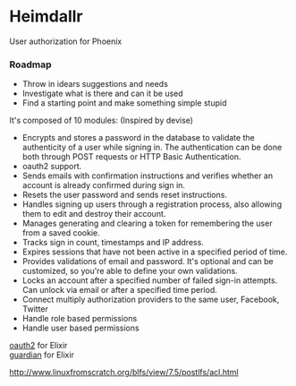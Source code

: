 # Heimdallr

User authorization for Phoenix

### Roadmap

* Throw in idears suggestions and needs
* Investigate what is there and can it be used
* Find a starting point and make something simple stupid


It's composed of 10 modules: (Inspired by devise)

* Encrypts and stores a password in the database to validate the authenticity of a user while signing in. The authentication can be done both through POST requests or HTTP Basic Authentication.
* oauth2  support.
* Sends emails with confirmation instructions and verifies whether an account is already confirmed during sign in.
* Resets the user password and sends reset instructions.
* Handles signing up users through a registration process, also allowing them to edit and destroy their account.
* Manages generating and clearing a token for remembering the user from a saved cookie.
* Tracks sign in count, timestamps and IP address.
* Expires sessions that have not been active in a specified period of time.
* Provides validations of email and password. It's optional and can be customized, so you're able to define your own validations.
* Locks an account after a specified number of failed sign-in attempts. Can unlock via email or after a specified time period.
* Connect multiply authorization providers to the same user, Facebook, Twitter 
* Handle role based permissions
* Handle user based permissions 



[oauth2](https://github.com/scrogson/oauth2 "oauth2") for Elixir  
[guardian](https://github.com/hassox/guardian "guardian") for Elixir  

http://www.linuxfromscratch.org/blfs/view/7.5/postlfs/acl.html





